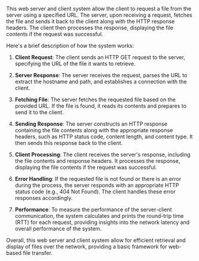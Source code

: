 This web server and client system allow the client to request a file from the server using a specified URL. The server, upon receiving a request, fetches the file and sends it back to the client along with the HTTP response headers. The client then processes the response, displaying the file contents if the request was successful.

Here's a brief description of how the system works:

1. **Client Request**: The client sends an HTTP GET request to the server, specifying the URL of the file it wants to retrieve.

2. **Server Response**: The server receives the request, parses the URL to extract the hostname and path, and establishes a connection with the client.

3. **Fetching File**: The server fetches the requested file based on the provided URL. If the file is found, it reads its contents and prepares to send it to the client.

4. **Sending Response**: The server constructs an HTTP response containing the file contents along with the appropriate response headers, such as HTTP status code, content length, and content type. It then sends this response back to the client.

5. **Client Processing**: The client receives the server's response, including the file contents and response headers. It processes the response, displaying the file contents if the request was successful.

6. **Error Handling**: If the requested file is not found or there is an error during the process, the server responds with an appropriate HTTP status code (e.g., 404 Not Found). The client handles these error responses accordingly.

7. **Performance**: To measure the performance of the server-client communication, the system calculates and prints the round-trip time (RTT) for each request, providing insights into the network latency and overall performance of the system.

Overall, this web server and client system allow for efficient retrieval and display of files over the network, providing a basic framework for web-based file transfer.
